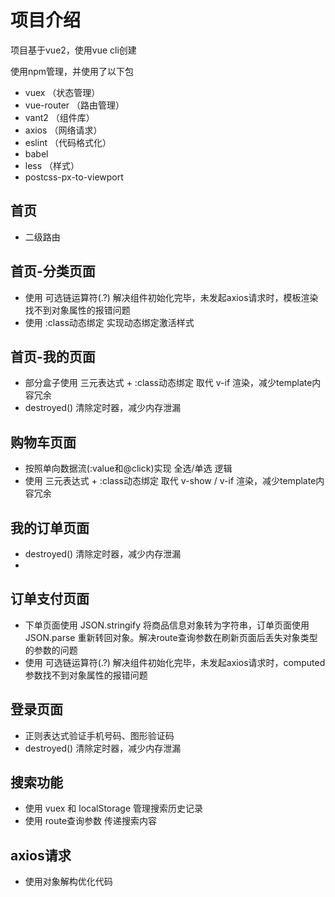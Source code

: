# 项目介绍
项目基于vue2，使用vue cli创建

使用npm管理，并使用了以下包

* vuex （状态管理）
* vue-router （路由管理）
* vant2 （组件库）
* axios （网络请求）
* eslint （代码格式化）
* babel
* less （样式）
* postcss-px-to-viewport

## 首页
* 二级路由

## 首页-分类页面
* 使用 可选链运算符(.?) 解决组件初始化完毕，未发起axios请求时，模板渲染找不到对象属性的报错问题
* 使用 :class动态绑定 实现动态绑定激活样式

## 首页-我的页面
* 部分盒子使用 三元表达式 + :class动态绑定 取代 v-if 渲染，减少template内容冗余
* destroyed() 清除定时器，减少内存泄漏

## 购物车页面
* 按照单向数据流(:value和@click)实现 全选/单选 逻辑
* 使用 三元表达式 + :class动态绑定 取代 v-show / v-if 渲染，减少template内容冗余

## 我的订单页面
* destroyed() 清除定时器，减少内存泄漏
* 
## 订单支付页面
* 下单页面使用 JSON.stringify 将商品信息对象转为字符串，订单页面使用 JSON.parse 重新转回对象。解决route查询参数在刷新页面后丢失对象类型的参数的问题
* 使用 可选链运算符(.?) 解决组件初始化完毕，未发起axios请求时，computed参数找不到对象属性的报错问题

## 登录页面
* 正则表达式验证手机号码、图形验证码
* destroyed() 清除定时器，减少内存泄漏

## 搜索功能
* 使用 vuex 和 localStorage 管理搜索历史记录
* 使用 route查询参数 传递搜索内容

## axios请求
* 使用对象解构优化代码